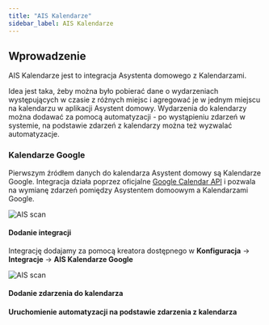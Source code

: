 ```yaml
---
title: "AIS Kalendarze"
sidebar_label: AIS Kalendarze
---
```


## Wprowadzenie

AIS Kalendarze jest to integracja Asystenta domowego z Kalendarzami.

Idea jest taka, żeby można było pobierać dane o wydarzeniach występujących w czasie z różnych miejsc i agregować je w jednym miejscu na kalendarzu w aplikacji Asystent domowy. Wydarzenia do kalendarzy można dodawać za pomocą automatyzacji - po wystąpieniu zdarzeń w systemie, na podstawie zdarzeń z kalendarzy można też wyzwalać automatyzacje.

### Kalendarze Google

Pierwszym źródłem danych do kalendarza Asystent domowy są Kalendarze Google.
Integracja działa poprzez oficjalne [Google Calendar API](https://developers.google.com/calendar) i pozwala na wymianę zdarzeń pomiędzy Asystentem domoowym a Kalendarzami Google. 

![AIS scan](/img/en/frontend/ais_calendars_1.png)


#### Dodanie integracji

Integrację dodajamy za pomocą kreatora dostępnego w **Konfiguracja** -> **Integracje** -> **AIS Kalendarze Google**

![AIS scan](/img/en/frontend/ais_calendars_2.png)


#### Dodanie zdarzenia do kalendarza



#### Uruchomienie automatyzacji na podstawie zdarzenia z kalendarza

